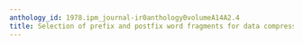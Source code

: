```yaml
---
anthology_id: 1978.ipm_journal-ir0anthology0volumeA14A2.4
title: Selection of prefix and postfix word fragments for data compression
---
```

